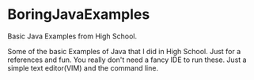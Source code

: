 # BoringJavaExamples
Basic Java Examples from High School. 

Some of the basic Examples of Java that I did in High School. Just for a references and fun. 
You really don't need a fancy IDE to run these. Just a simple text editor(VIM) and the command line. 


